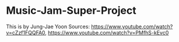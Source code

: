 # Music-Jam-Super-Project
This is by Jung-Jae Yoon
Sources:
https://www.youtube.com/watch?v=cZzf1FQQFA0, https://www.youtube.com/watch?v=PMfhS-kEvc0 

